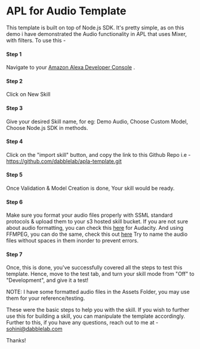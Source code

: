 # APL for Audio Template

This template is built on top of Node.js SDK. It's pretty simple, as on this demo i have demonstrated the Audio functionality in APL that uses Mixer, with filters. To use this -

#### Step 1  
Navigate to your [Amazon Alexa Developer Console](https://developer.amazon.com/alexa/console/ask) .

#### Step 2 
Click on New Skill

#### Step 3 
Give your desired Skill name, for eg: Demo Audio, Choose Custom Model, Choose Node.js SDK in methods.

#### Step 4 
Click on the "import skill" button, and copy the link to this Github Repo i.e - https://github.com/dabblelab/apla-template.git

#### Step 5 
Once Validation & Model Creation is done, Your skill would be ready.

#### Step 6 
Make sure you format your audio files properly with SSML standard protocols & upload them to your s3 hosted skill bucket. If you are not sure about audio formatting, you can check this [here](https://github.com/dabblelab/dabble-alexa-with-sohini/blob/main/E03-alexa-skill-using-audio-files/Audio%20Formatting%20with%20Audacity.md) for Audacity. And using FFMPEG, you can do the same, check this out [here](https://github.com/dabblelab/dabble-alexa-with-sohini/blob/main/E03-alexa-skill-using-audio-files/Audio%20Formatting%20with%20FFMPEG.md) Try to name the audio files without spaces in them inorder to prevent errors. 

#### Step 7 
Once, this is done, you've successfully covered all the steps to test this template. Hence, move to the test tab, and turn your skill mode from "Off" to "Development", and give it a test! 

NOTE: I have some formatted audio files in the Assets Folder, you may use them for your reference/testing.

These were the basic steps to help you with the skill. If you wish to further use this for building a skill, you can manipulate the template accordingly. Further to this, if you have any questions, reach out to me at - sohini@dabblelab.com

Thanks!